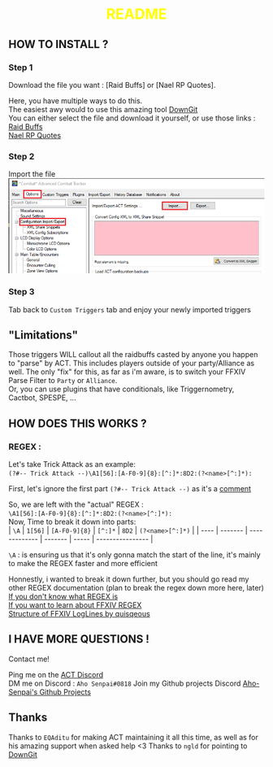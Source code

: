 <h1 style="text-align:center; color:yellow">README</h1>  

## HOW TO INSTALL ?  

### Step 1  

Download the file you want : [Raid Buffs] or [Nael RP Quotes].

Here, you have multiple ways to do this.  
The easiest awy would to use this amazing tool [DownGit](https://minhaskamal.github.io/DownGit/#/home)  
You can either select the file and download it yourself, or use those links :  
[Raid Buffs](https://minhaskamal.github.io/DownGit/#/home?url=https://github.com/Aho-Senpai/Aho-Triggers/blob/main/ACT%20Triggers%20(Vanilla)/Raid%20Buffs.xml)  
[Nael RP Quotes](https://minhaskamal.github.io/DownGit/#/home?url=https://github.com/Aho-Senpai/Aho-Triggers/blob/main/ACT%20Triggers%20(Vanilla)/NaelRPQuotes.xml)  

### Step 2

Import the file  
![Import Picture](README%20Resources/ACT%20Import.PNG)

### Step 3

Tab back to `Custom Triggers` tab and enjoy your newly imported triggers  
  
## "Limitations"
Those triggers WILL callout all the raidbuffs casted by anyone you happen to "parse" by ACT. This includes players outside of your party/Alliance as well. The only "fix" for this, as far as i'm aware, is to switch your FFXIV Parse Filter to `Party` or `Alliance`.  
Or, you can use plugins that have conditionals, like Triggernometry, Cactbot, SPESPE, ...  

  
## HOW DOES THIS WORKS ?

### REGEX : 
Let's take Trick Attack as an example:  
`(?#-- Trick Attack --)\A1[56]:[A-F0-9]{8}:[^:]*:8D2:(?<name>[^:]*):`  

First, let's ignore the first part `(?#-- Trick Attack --)` as it's a [comment](https://en.wikipedia.org/wiki/Comment_(computer_programming))  

So, we are left with the "actual" REGEX :  
`\A1[56]:[A-F0-9]{8}:[^:]*:8D2:(?<name>[^:]*):`  
Now, Time to break it down into parts:  
| `\A` | `1[56]` | `[A-F0-9]{8}` | `[^:]*` | `8D2` | `(?<name>[^:]*)` |
| ---- | ------- | ------------- | ------- | ----- | ---------------- |

`\A` : is ensuring us that it's only gonna match the start of the line, it's mainly to make the REGEX faster and more efficient  

Honnestly, i wanted to break it down further, but you should go read my other REGEX documentation (plan to break the regex down more here, later)  
[If you don't know what REGEX is](../Documentation/Basic%20REGEX%20talk.md)  
[If you want to learn about FFXIV REGEX](../Documentation/Let's%20Talk%20REGEX.md)  
[Structure of FFXIV LogLines by quisqeous](https://github.com/quisquous/cactbot/blob/master/docs/LogGuide.md)  

## I HAVE MORE QUESTIONS !

Contact me!

Ping me on the [ACT Discord](https://discord.gg/ahFKcmx)  
DM me on Discord : `Aho Senpai#0818`
Join my Github projects Discord [Aho-Senpai's Github Projects](https://discord.gg/dPFSM53)

## Thanks

Thanks to `EQAditu` for making ACT maintaining it all this time, as well as for his amazing support when asked help <3
Thanks to `ngld` for pointing to [DownGit](https://minhaskamal.github.io/DownGit/#/home)
